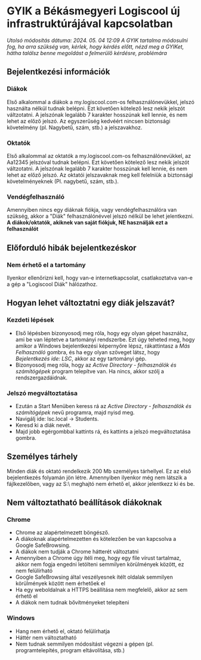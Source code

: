 # GYIK a Békásmegyeri Logiscool új infrastruktúrájával kapcsolatban
*Utolsó módosítás dátuma: 2024. 05. 04 12:09*
*A GYIK tartalma módosulni fog, ha arra szükség van, kérlek, hogy kérdés előtt, nézd meg a GYIKet, hátha találsz benne megoldást a felmerülő kérdésre, problémára*
## Bejelentkezési információk
### Diákok
Első alkalommal a diákok a my.logiscool.com-os felhasználónevükkel, jelszó használta nélkül tudnak belépni. Ezt követően kötelező lesz nekik jelszót váltzotatni. A jelszónak legalább 7 karakter hosszúnak kell lennie, és nem lehet az előző jelszó. Az egyszerűség kedvéért nincsen biztonsági követelmény (pl. Nagybetű, szám, stb.) a jelszavakhoz.

### Oktatók
Első alkalommal az oktatók a my.logiscool.com-os felhasználónevükkel, az Aa12345 jelszóval tudnak belépni. Ezt követően kötelező lesz nekik jelszót váltzotatni. A jelszónak legalább 7 karakter hosszúnak kell lennie, és nem lehet az előző jelszó. Az oktatói jelszavaknak meg kell felelniük a biztonsági követelményeknek (Pl. nagybetű, szám, stb.).

### Vendégfelhasználó
Amennyiben nincs egy diáknak fiókja, vagy vendégfelhasználóra van szükség, akkor a "Diák" felhasználónévvel jelszó nélkül be lehet jelentkezni.
**A diákok/oktatók, akiknek van saját fiókjuk, NE használják ezt a felhasználót**

## Előforduló hibák bejelentkezéskor
### Nem érhető el a tartomány
Ilyenkor ellenőrizni kell, hogy van-e internetkapcsolat, csatlakoztatva van-e a gép a "Logiscool Diák" hálózathoz.

## Hogyan lehet változtatni egy diák jelszavát?
### Kezdeti lépések
- Első lépésben bizonyosodj meg róla, hogy egy olyan gépet használsz, ami be van léptetve a tartományi rendszerbe. Ezt úgy teheted meg, hogy amikor a Windows bejelentkezési képernyőre lépsz, rákattintasz a *Más Felhasználó* gombra, és ha egy olyan szöveget látsz, hogy *Bejelentkezés ide: LSC*, akkor az egy tartományi gép.
- Bizonyosodj meg róla, hogy az *Active Directory - felhasználók és számítógépek* program telepítve van. Ha nincs, akkor szólj a rendszergazdáidnak.

### Jelszó megváltoztatása 
- Ezután a Start Menüben keress rá az *Active Directory - felhasználók és számítógépek* nevű programra, majd nyisd meg.
- Navigálj ide: lsc.local -> Students.
- Keresd ki a diák nevét.
- Majd jobb egérgombbal kattints rá, és kattints a jelszó megváltoztatása gombra.

## Személyes tárhely
Minden diák és oktató rendelkezik 200 Mb személyes tárhellyel.
Ez az első bejelentkezés folyamán jön létre. Amennyiben ilyenkor még nem látszik a fájlkezelőben, vagy az S:\ meghajtó nem érhető el, akkor jelentkezz ki és be.

## Nem változtatható beállítások diákoknak
### Chrome
- Chrome az alapértelmezett böngésző.
- A diákoknak alapértelmezetten és kötelezően be van kapcsolva a Google SafeBrowsing.
- A diákok nem tudják a Chrome hátterét változtatni
- Amennyiben a Chrome úgy ítéli meg, hogy egy file vírust tartalmaz, akkor nem fogja engedni letölteni semmilyen körülmények között, ez nem felülírható
- Google SafeBrowsing által veszélyesnek ítélt oldalak semmilyen körülmények között nem érhetőek el
- Ha egy weboldalnak a HTTPS beállítása nem megfelelő, akkor az sem érhető el
- A diákok nem tudnak bővítményeket telepíteni
### Windows
- Hang nem érhető el, oktató felülírhatja
- Háttér nem változtatható
- Nem tudnak semmilyen módosítást végezni a gépen (pl. programtelepítés, program eltávolítása, stb.)
